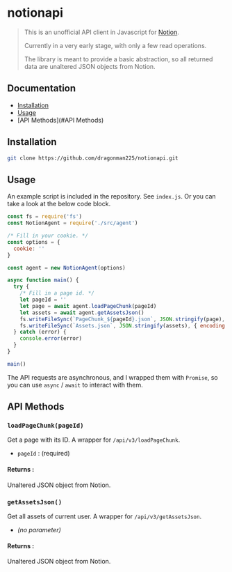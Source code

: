 # notionapi

> This is an unofficial API client in Javascript for [Notion](https://www.notion.so).
>
> Currently in a very early stage, with only a few read operations.
>
> The library is meant to provide a basic abstraction, so all returned data are unaltered JSON objects from Notion.

## Documentation

* [Installation](#Installation)
* [Usage](#Usage)
* [API Methods](#API Methods)

## Installation

```bash
git clone https://github.com/dragonman225/notionapi.git
```

## Usage

An example script is included in the repository. See `index.js`.
Or you can take a look at the below code block.

```javascript
const fs = require('fs')
const NotionAgent = require('./src/agent')

/* Fill in your cookie. */
const options = {
  cookie: ''
}

const agent = new NotionAgent(options)

async function main() {
  try {
    /* Fill in a page id. */
    let pageId = ''
    let page = await agent.loadPageChunk(pageId)
    let assets = await agent.getAssetsJson()
    fs.writeFileSync(`PageChunk_${pageId}.json`, JSON.stringify(page), { encoding: 'utf-8' })
    fs.writeFileSync(`Assets.json`, JSON.stringify(assets), { encoding: 'utf-8' })
  } catch (error) {
    console.error(error)
  }
}

main()
```

The API requests are asynchronous, and I wrapped them with `Promise`, so you can use `async` / `await` to interact with them.

## API Methods

### `loadPageChunk(pageId)`

Get a page with its ID. A wrapper for `/api/v3/loadPageChunk`.

* `pageId` : (required)

#### Returns : 

Unaltered JSON object from Notion.

### `getAssetsJson()`

Get all assets of current user. A wrapper for `/api/v3/getAssetsJson`.

* *(no parameter)*

#### Returns : 

Unaltered JSON object from Notion.